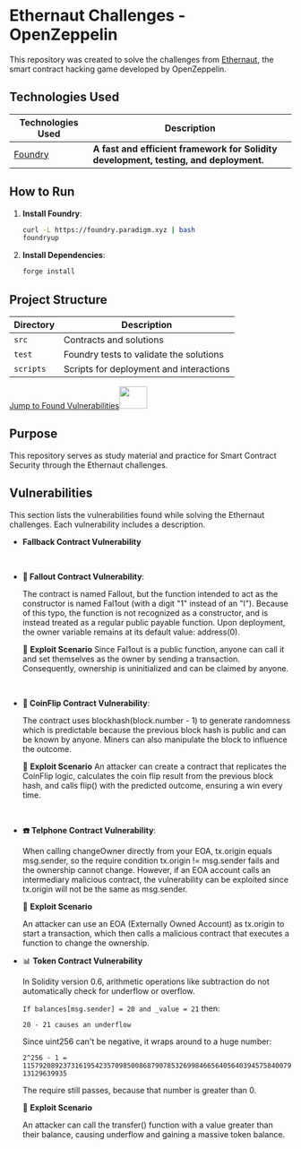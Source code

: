 # Ethernaut Challenges - OpenZeppelin

This repository was created to solve the challenges from [Ethernaut](https://ethernaut.openzeppelin.com/), the smart contract hacking game developed by OpenZeppelin.

## Technologies Used

| Technologies Used | Description |
|-------------------|-------------|
| [Foundry](https://book.getfoundry.sh/) | **A fast and efficient framework for Solidity development, testing, and deployment.** |

## How to Run

1. **Install Foundry**:
   ```bash
   curl -L https://foundry.paradigm.xyz | bash
   foundryup
   ```

2. **Install Dependencies**:
   ```bash
   forge install
   ```

## Project Structure

| Directory | Description |
|-----------|-------------|
| `src`     | Contracts and solutions |
| `test`    | Foundry tests to validate the solutions |
| `scripts` | Scripts for deployment and interactions |



[Jump to Found Vulnerabilities](#vulnerabilities)<img src="https://media.giphy.com/media/mBYkXvLxkHZFmqBHIC/giphy.gif" width=50px height=40px>



## Purpose

This repository serves as study material and practice for Smart Contract Security through the Ethernaut challenges.

## Vulnerabilities

This section lists the vulnerabilities found while solving the Ethernaut challenges. Each vulnerability includes a description.

- **Fallback Contract Vulnerability**
 <br>

- **:robot: Fallout Contract Vulnerability**: 
  <br>
  

    The contract is named Fallout, but the function intended to act as the constructor is named Fal1out (with a digit "1" instead of an "l"). Because of this typo, the function is not recognized as a constructor, and is instead treated as a regular public payable function. Upon deployment, the owner variable remains at its default value: address(0). 
    
    🎯 **Exploit Scenario**
      Since Fal1out is a public function, anyone can call it and set themselves as the owner by sending a transaction. Consequently, ownership is uninitialized and can be claimed by anyone.


    <br>
- **🧩 CoinFlip Contract Vulnerability**: 

  The contract uses blockhash(block.number - 1) to generate randomness which is predictable because the previous block hash is public and can be known by anyone. Miners can also manipulate the block to influence the outcome.

  🎯 **Exploit Scenario**
  An attacker can create a contract that replicates the CoinFlip logic, calculates the coin flip result from the previous block hash, and calls flip() with the predicted outcome, ensuring a win every time.
    
    <br>
 
- **:telephone: Telphone Contract Vulnerability**: 

    When calling changeOwner directly from your EOA, tx.origin equals msg.sender, so the require condition tx.origin != msg.sender fails and the ownership cannot change. However, if an EOA account calls an intermediary malicious contract, the vulnerability can be exploited since tx.origin will not be the same as msg.sender. 

    🎯 **Exploit Scenario**
    
    An attacker can use an EOA (Externally Owned Account) as tx.origin to start a transaction, which then calls a malicious contract that executes a function to change the ownership.
    <br>

 
 - 📊 **Token Contract Vulnerability**

    In Solidity version 0.6, arithmetic operations like subtraction do not automatically check for underflow or overflow.

    ``If balances[msg.sender] = 20 and _value = 21`` then:

     ``20 - 21 causes an underflow``

    Since uint256 can't be negative, it wraps around to a huge number:
    
    ``2^256 - 1 = 115792089237316195423570985008687907853269984665640564039457584007913129639935``

    The require still passes, because that number is greater than 0.

    🎯 **Exploit Scenario**

    An attacker can call the transfer() function with a value greater than their balance, causing underflow and gaining a massive token balance.  
 







